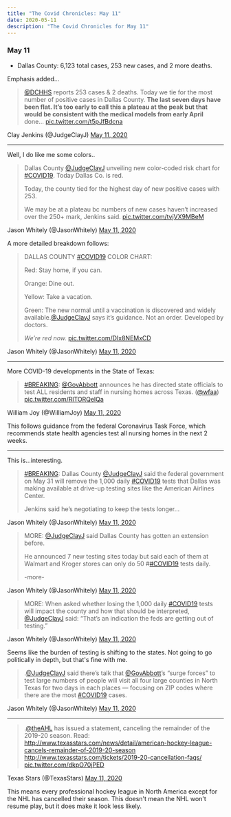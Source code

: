 ```yaml
---
title: "The Covid Chronicles: May 11"
date: 2020-05-11
description: "The Covid Chronicles for May 11"
---
```


### May 11

- Dallas County: 6,123 total cases, 253 new cases, and 2 more deaths.

Emphasis added...

> [@DCHHS](https://twitter.com/DCHHS) reports 253 cases & 2 deaths. Today we tie for the most number of positive cases in Dallas County. **The last seven days have been flat. It’s too early to call this a plateau at the peak but that would be consistent with the medical models from early April** done... [pic.twitter.com/t5pJfBdcna](https://t.co/t5pJfBdcna)

Clay Jenkins (@JudgeClayJ) [May 11, 2020](https://twitter.com/JudgeClayJ/status/1259901442841817088)

---

Well, I do like me some colors..

> Dallas County [@JudgeClayJ](https://twitter.com/JudgeClayJ) unveiling new color-coded risk chart for [#COVID19](https://twitter.com/hashtag/COVID19?src=hash&ref_src=twsrc%5Etfw). Today Dallas Co. is red.
>
> Today, the county tied for the highest day of new positive cases with 253.
>
> We may be at a plateau bc numbers of new cases haven’t increased over the 250+ mark, Jenkins said. [pic.twitter.com/tvjVX9MBeM](https://t.co/tvjVX9MBeM)

Jason Whitely (@JasonWhitely) [May 11, 2020](https://twitter.com/JasonWhitely/status/1259952334026702852)

A more detailed breakdown follows:

> DALLAS COUNTY [#COVID19](https://twitter.com/hashtag/COVID19?src=hash&ref_src=twsrc%5Etfw) COLOR CHART:
>
> Red: Stay home, if you can.
>
> Orange: Dine out.
>
> Yellow: Take a vacation.
>
> Green: The new normal until a vaccination is discovered and widely available.[@JudgeClayJ](https://twitter.com/JudgeClayJ) says it’s guidance. Not an order. Developed by doctors.
>
> _We’re red now._ [pic.twitter.com/DIx8NEMxCD](https://t.co/DIx8NEMxCD)

Jason Whitely (@JasonWhitely) [May 11, 2020](https://twitter.com/JasonWhitely/status/1259955002229039104)

---

More COVID-19 developments in the State of Texas:

> [#BREAKING](https://twitter.com/hashtag/BREAKING?src=hash&ref_src=twsrc%5Etfw): [@GovAbbott](https://twitter.com/GovAbbott) announces he has directed state officials to test ALL residents and staff in nursing homes across Texas. ([@wfaa](https://twitter.com/wfaa)) [pic.twitter.com/RlTORQelQa](https://t.co/RlTORQelQa)

William Joy (@WilliamJoy) [May 11, 2020](https://twitter.com/WilliamJoy/status/1259964718086848516)

This follows guidance from the federal Coronavirus Task Force, which recommends state health agencies test all nursing homes in the next 2 weeks.

---

This is...interesting.

> [#BREAKING](https://twitter.com/hashtag/BREAKING?src=hash&ref_src=twsrc%5Etfw): Dallas County [@JudgeClayJ](https://twitter.com/JudgeClayJ) said the federal government on May 31 will remove the 1,000 daily [#COVID19](https://twitter.com/hashtag/COVID19?src=hash&ref_src=twsrc%5Etfw) tests that Dallas was making available at drive-up testing sites like the American Airlines Center.
>
> Jenkins said he’s negotiating to keep the tests longer...

Jason Whitely (@JasonWhitely) [May 11, 2020](https://twitter.com/JasonWhitely/status/1259966043285590016)

> MORE: [@JudgeClayJ](https://twitter.com/JudgeClayJ) said Dallas County has gotten an extension before.
>
> He announced 7 new testing sites today but said each of them at Walmart and Kroger stores can only do 50 #[#COVID19](https://twitter.com/hashtag/COVID19?src=hash&ref_src=twsrc%5Etfw) tests daily.
>
> -more-

Jason Whitely (@JasonWhitely) [May 11, 2020](https://twitter.com/JasonWhitely/status/1259966465006018561)

> MORE: When asked whether losing the 1,000 daily [#COVID19](https://twitter.com/hashtag/COVID19?src=hash&ref_src=twsrc%5Etfw) tests will impact the county and how that should be interpreted, [@JudgeClayJ](https://twitter.com/JudgeClayJ) said: “That’s an indication the feds are getting out of testing.”

Jason Whitely (@JasonWhitely) [May 11, 2020](https://twitter.com/JasonWhitely/status/1259966877322883074)

Seems like the burden of testing is shifting to the states. Not going to go politically in depth, but that's fine with me.

> .[@JudgeClayJ](https://twitter.com/JudgeClayJ) said there’s talk that [@GovAbbott](https://twitter.com/GovAbbott)’s “surge forces” to test large numbers of people will visit all four large counties in North Texas for two days in each places — focusing on ZIP codes where there are the most [#COVID19](https://twitter.com/hashtag/COVID19?src=hash&ref_src=twsrc%5Etfw) cases.

Jason Whitely (@JasonWhitely) [May 11, 2020](https://twitter.com/JasonWhitely/status/1259967379200774157)

---

> .[@theAHL](https://twitter.com/TheAHL) has issued a statement, canceling the remainder of the 2019-20 season.
> Read: http://www.texasstars.com/news/detail/american-hockey-league-cancels-remainder-of-2019-20-season
> http://www.texasstars.com/tickets/2019-20-cancellation-faqs/ [pic.twitter.com/dkpO70jPED](https://t.co/dkpO70jPED)

Texas Stars (@TexasStars) [May 11, 2020](https://twitter.com/TexasStars/status/1259831010742673408)

This means every professional hockey league in North America except for the NHL has cancelled their season. This doesn't mean the NHL won't resume play, but it does make it look less likely.
